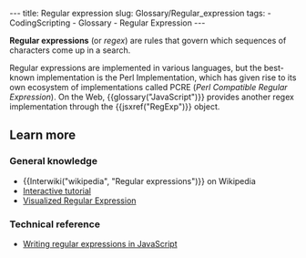 --- title: Regular expression slug: Glossary/Regular_expression tags: - CodingScripting - Glossary - Regular Expression ---

**Regular expressions** (or *regex*) are rules that govern which sequences of characters come up in a search.

Regular expressions are implemented in various languages, but the best-known implementation is the Perl Implementation, which has given rise to its own ecosystem of implementations called PCRE (_Perl Compatible Regular Expression_). On the Web, {{glossary("JavaScript")}} provides another regex implementation through the {{jsxref("RegExp")}} object.

## Learn more

### General knowledge

- {{Interwiki("wikipedia", "Regular expressions")}} on Wikipedia
- [Interactive tutorial](https://regexone.com/)
- [Visualized Regular Expression](https://regexper.com/)

### Technical reference

- [Writing regular expressions in JavaScript](/en-US/docs/Web/JavaScript/Guide/Regular_Expressions)
